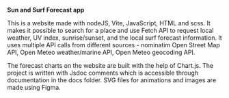**Sun and Surf Forecast app**

This is a website made with nodeJS, Vite, JavaScript, HTML and scss. 
It makes it possible to search for a place and use Fetch API to request local weather, UV index, sunrise/sunset, and the local surf forecast information.
It uses multiple API calls from different sources - nominatim Open Street Map API, Open Meteo weather/marine API, Open Meteo geocoding API. 

The forecast charts on the website are built with the help of Chart.js.
The project is written with Jsdoc comments which is accessible through documentation in the docs folder.
SVG files for animations and images are made using Figma.
